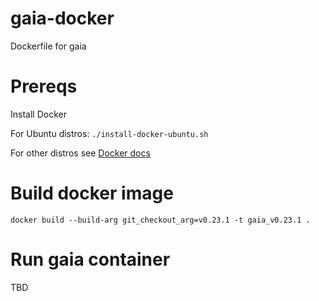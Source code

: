 # gaia-docker
Dockerfile for gaia

# Prereqs
Install Docker

For Ubuntu distros: `./install-docker-ubuntu.sh`

For other distros see [Docker docs](https://docs.docker.com/install/)

# Build docker image
`docker build --build-arg git_checkout_arg=v0.23.1 -t gaia_v0.23.1 .`

# Run gaia container
TBD
